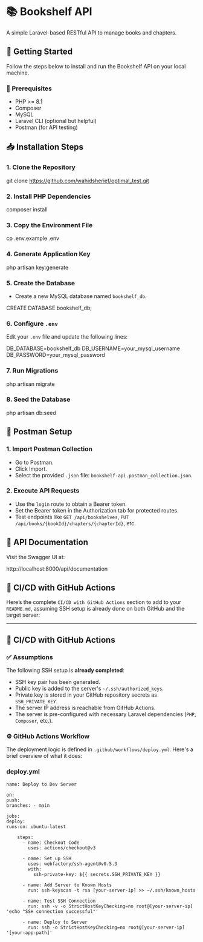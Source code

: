 # 📚 Bookshelf API

A simple Laravel-based RESTful API to manage books and chapters.

## 🚀 Getting Started

Follow the steps below to install and run the Bookshelf API on your local machine.

### 🔧 Prerequisites

-   PHP >= 8.1
-   Composer
-   MySQL
-   Laravel CLI (optional but helpful)
-   Postman (for API testing)

## 📥 Installation Steps

### 1. Clone the Repository

git clone https://github.com/wahidsherief/optimal_test.git

### 2. Install PHP Dependencies

composer install

### 3. Copy the Environment File

cp .env.example .env

### 4. Generate Application Key

php artisan key:generate

### 5. Create the Database

-   Create a new MySQL database named `bookshelf_db`.

CREATE DATABASE bookshelf_db;

### 6. Configure `.env`

Edit your `.env` file and update the following lines:

DB_DATABASE=bookshelf_db
DB_USERNAME=your_mysql_username
DB_PASSWORD=your_mysql_password

### 7. Run Migrations

php artisan migrate

### 8. Seed the Database

php artisan db:seed

## 📮 Postman Setup

### 1. Import Postman Collection

-   Go to Postman.
-   Click Import.
-   Select the provided `.json` file: `bookshelf-api.postman_collection.json`.

### 2. Execute API Requests

-   Use the `login` route to obtain a Bearer token.
-   Set the Bearer token in the Authorization tab for protected routes.
-   Test endpoints like `GET /api/bookshelves`, `PUT /api/books/{bookId}/chapters/{chapterId}`, etc.

## 📄 API Documentation

Visit the Swagger UI at:

http://localhost:8000/api/documentation

## 🔄 CI/CD with GitHub Actions

Here’s the complete `CI/CD with GitHub Actions` section to add to your `README.md`, assuming SSH setup is already done on both GitHub and the target server:

---

## 🔄 CI/CD with GitHub Actions

### ✅ Assumptions

The following SSH setup is **already completed**:

-   SSH key pair has been generated.
-   Public key is added to the server's `~/.ssh/authorized_keys`.
-   Private key is stored in your GitHub repository secrets as `SSH_PRIVATE_KEY`.
-   The server IP address is reachable from GitHub Actions.
-   The server is pre-configured with necessary Laravel dependencies (`PHP`, `Composer`, etc.).

### ⚙️ GitHub Actions Workflow

The deployment logic is defined in `.github/workflows/deploy.yml`. Here's a brief overview of what it does:

### deploy.yml

```
name: Deploy to Dev Server

on:
push:
branches: - main

jobs:
deploy:
runs-on: ubuntu-latest

    steps:
      - name: Checkout Code
        uses: actions/checkout@v3

      - name: Set up SSH
        uses: webfactory/ssh-agent@v0.5.3
        with:
          ssh-private-key: ${{ secrets.SSH_PRIVATE_KEY }}

      - name: Add Server to Known Hosts
        run: ssh-keyscan -t rsa [your-server-ip] >> ~/.ssh/known_hosts

      - name: Test SSH Connection
        run: ssh -v -o StrictHostKeyChecking=no root@[your-server-ip] 'echo "SSH connection successful"'

      - name: Deploy to Server
        run: ssh -o StrictHostKeyChecking=no root@[your-server-ip] '[your-app-path]'
```
